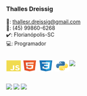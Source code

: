 ### Thalles Dreissig

📧: thallesr.dreissig@gmail.com <br>
 📱:  (45) 99860-6268 <br>
✔️: Florianópolis-SC <br>
💻: Programador<br>

<div style="display: flex; gap: 5;">
  <div style="display: inline_block"><br>
   <img text-align="center" alt="Js" height="30" width="40" src="https://raw.githubusercontent.com/devicons/devicon/master/icons/javascript/javascript-plain.svg">
   <img text-align="center" alt="HTML" height="30" width="40" src="https://raw.githubusercontent.com/devicons/devicon/master/icons/html5/html5-original.svg">
   <img text-align="center" alt="CSS" height="30" width="40" src="https://raw.githubusercontent.com/devicons/devicon/master/icons/css3/css3-original.svg">
   <img text-align="center" alt="Python" height="30" width="40" src="https://raw.githubusercontent.com/devicons/devicon/master/icons/python/python-original.svg">
 </div>
  
  <div style="display: inline_block"><br>
    <a href="https://github.com/thalles-dreissig20">
    <img height="180em" src="https://github-readme-stats.vercel.app/api/top-langs/?username=thalles-dreissig20&layout=compact&langs_count=7&theme=dracula"/>
  </div>
</div>

 ##

  <a href = "mailto:thallesr.dreissig@gmail.com" ><img src="https://img.shields.io/badge/Gmail-D14836?style=for-the-badge&logo=gmail&logoColor=white" target="_blank"></a>
  <a href="https://www.linkedin.com/in/thalles-dreissig-21b83b227/" target="_blank"><img src="https://img.shields.io/badge/LinkedIn-0077B5?style=for-the-badge&logo=linkedin&logoColor=white" target="_blank"></a> 
 <a href="https://wa.me/5545998606268" target="_blank"><img src="https://img.shields.io/badge/WhatsApp-25D366?style=for-the-badge&logo=whatsapp&logoColor=white" target="_blank"></a> 
 


